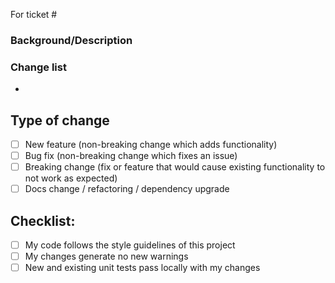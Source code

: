 For ticket #

### Background/Description

### Change list

-

## Type of change

- [ ] New feature (non-breaking change which adds functionality)
- [ ] Bug fix (non-breaking change which fixes an issue)
- [ ] Breaking change (fix or feature that would cause existing functionality to not work as expected)
- [ ] Docs change / refactoring / dependency upgrade

## Checklist:

- [ ] My code follows the style guidelines of this project
- [ ] My changes generate no new warnings
- [ ] New and existing unit tests pass locally with my changes
